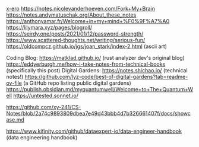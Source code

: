 [x-ero](https://blog.x-e.ro/)
https://notes.nicolevanderhoeven.com/Fork+My+Brain
https://notes.andymatuschak.org/About_these_notes
https://anthonyamar.fr/Welcome+in+my+mind+%F0%9F%A7%A0
https://lilymara.xyz/pages/blogroll/
https://seirdy.one/posts/2021/01/12/password-strength/
https://www.scattered-thoughts.net/writing/serious-fun/
https://oldcompcz.github.io/jgs/joan_stark/index-2.html (ascii art)

Coding Blog:
https://matklad.github.io/ (rust analyzer dev's original blog)
https://eddyerburgh.me/how-i-take-notes-from-technical-books (specifically this post)
Digital Gardens:
https://notes.shichao.io/ (technical notes!)
https://github.com/lyz-code/best-of-digital-gardens?tab=readme-ov-file (a GitHub repo listing public digital gardens)
https://publish.obsidian.md/myquantumwell/Welcome+to+The+Quantum+Well
https://untested.sonnet.io/

https://github.com/xy-241/CS-Notes/blob/2a74c9893809dbea7e49d43bbb4d7b326661407f/docs/showcase.md

https://www.kifinity.com/github/dataexpert-io/data-engineer-handbook (data engineering handbook)



